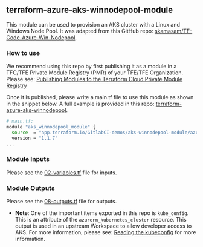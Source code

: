 ## terraform-azure-aks-winnodepool-module

This module can be used to provision an AKS cluster with a Linux and Windows Node Pool. It was adapted from this GitHub repo: [skamasam/TF-Code-Azure-Win-Nodepool](https://github.com/skamasam/TF-Code-Azure-Win-Nodepool). 

### How to use

We recommend using this repo by first publishing it as a module in a TFC/TFE Private Module Registry (PMR) of your TFE/TFE Organization. Please see: [Publishing Modules to the Terraform Cloud Private Module Registry](https://www.terraform.io/docs/cloud/registry/publish.html)

Once it is published, please write a main.tf file to use this module as shown in the snippet below. A full example is provided in this repo: [terraform-azure-aks-winnodepool](https://gitlab.com/kawsark/terraform-azure-aks-winnodepool/-/blob/main/README.md).
```bash
# main.tf:
module "aks_winnodepool_module" {
  source  = "app.terraform.io/GitlabCI-demos/aks-winnodepool-module/azure"
  version = "1.1.7"
...
```

### Module Inputs
Please see the [02-variables.tf](./02-variables.tf) file for inputs. 

### Module Outputs
Please see the [08-outputs.tf](./08-outputs.tf) file for outputs. 
- **Note**: One of the important items exported in this repo is `kube_config`. This is an attribute of the `azurerm_kubernetes_cluster` resource. This output is used in an upstream Workspace to allow developer access to AKS. For more information, please see: [Reading the kubeconfig](https://gitlab.com/kawsark/terraform-azure-devvm-aks#reading-the-kubeconfig) for more information.
